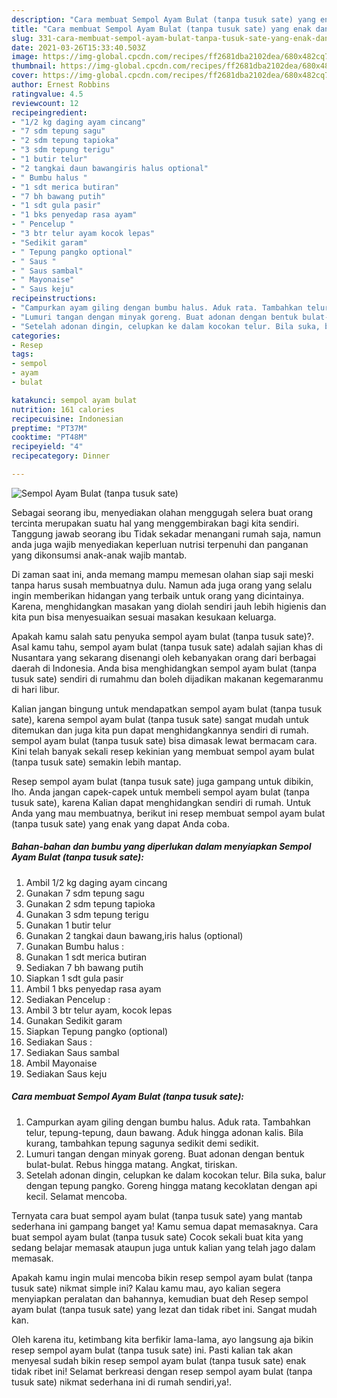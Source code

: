 ```yaml
---
description: "Cara membuat Sempol Ayam Bulat (tanpa tusuk sate) yang enak dan Mudah Dibuat"
title: "Cara membuat Sempol Ayam Bulat (tanpa tusuk sate) yang enak dan Mudah Dibuat"
slug: 331-cara-membuat-sempol-ayam-bulat-tanpa-tusuk-sate-yang-enak-dan-mudah-dibuat
date: 2021-03-26T15:33:40.503Z
image: https://img-global.cpcdn.com/recipes/ff2681dba2102dea/680x482cq70/sempol-ayam-bulat-tanpa-tusuk-sate-foto-resep-utama.jpg
thumbnail: https://img-global.cpcdn.com/recipes/ff2681dba2102dea/680x482cq70/sempol-ayam-bulat-tanpa-tusuk-sate-foto-resep-utama.jpg
cover: https://img-global.cpcdn.com/recipes/ff2681dba2102dea/680x482cq70/sempol-ayam-bulat-tanpa-tusuk-sate-foto-resep-utama.jpg
author: Ernest Robbins
ratingvalue: 4.5
reviewcount: 12
recipeingredient:
- "1/2 kg daging ayam cincang"
- "7 sdm tepung sagu"
- "2 sdm tepung tapioka"
- "3 sdm tepung terigu"
- "1 butir telur"
- "2 tangkai daun bawangiris halus optional"
- " Bumbu halus "
- "1 sdt merica butiran"
- "7 bh bawang putih"
- "1 sdt gula pasir"
- "1 bks penyedap rasa ayam"
- " Pencelup "
- "3 btr telur ayam kocok lepas"
- "Sedikit garam"
- " Tepung pangko optional"
- " Saus "
- " Saus sambal"
- " Mayonaise"
- " Saus keju"
recipeinstructions:
- "Campurkan ayam giling dengan bumbu halus. Aduk rata. Tambahkan telur, tepung-tepung, daun bawang. Aduk hingga adonan kalis. Bila kurang, tambahkan tepung sagunya sedikit demi sedikit."
- "Lumuri tangan dengan minyak goreng. Buat adonan dengan bentuk bulat-bulat. Rebus hingga matang. Angkat, tiriskan."
- "Setelah adonan dingin, celupkan ke dalam kocokan telur. Bila suka, balur dengan tepung pangko. Goreng hingga matang kecoklatan dengan api kecil. Selamat mencoba."
categories:
- Resep
tags:
- sempol
- ayam
- bulat

katakunci: sempol ayam bulat 
nutrition: 161 calories
recipecuisine: Indonesian
preptime: "PT37M"
cooktime: "PT48M"
recipeyield: "4"
recipecategory: Dinner

---
```



![Sempol Ayam Bulat (tanpa tusuk sate)](https://img-global.cpcdn.com/recipes/ff2681dba2102dea/680x482cq70/sempol-ayam-bulat-tanpa-tusuk-sate-foto-resep-utama.jpg)

Sebagai seorang ibu, menyediakan olahan menggugah selera buat orang tercinta merupakan suatu hal yang menggembirakan bagi kita sendiri. Tanggung jawab seorang ibu Tidak sekadar menangani rumah saja, namun anda juga wajib menyediakan keperluan nutrisi terpenuhi dan panganan yang dikonsumsi anak-anak wajib mantab.

Di zaman  saat ini, anda memang mampu memesan olahan siap saji meski tanpa harus susah membuatnya dulu. Namun ada juga orang yang selalu ingin memberikan hidangan yang terbaik untuk orang yang dicintainya. Karena, menghidangkan masakan yang diolah sendiri jauh lebih higienis dan kita pun bisa menyesuaikan sesuai masakan kesukaan keluarga. 



Apakah kamu salah satu penyuka sempol ayam bulat (tanpa tusuk sate)?. Asal kamu tahu, sempol ayam bulat (tanpa tusuk sate) adalah sajian khas di Nusantara yang sekarang disenangi oleh kebanyakan orang dari berbagai daerah di Indonesia. Anda bisa menghidangkan sempol ayam bulat (tanpa tusuk sate) sendiri di rumahmu dan boleh dijadikan makanan kegemaranmu di hari libur.

Kalian jangan bingung untuk mendapatkan sempol ayam bulat (tanpa tusuk sate), karena sempol ayam bulat (tanpa tusuk sate) sangat mudah untuk ditemukan dan juga kita pun dapat menghidangkannya sendiri di rumah. sempol ayam bulat (tanpa tusuk sate) bisa dimasak lewat bermacam cara. Kini telah banyak sekali resep kekinian yang membuat sempol ayam bulat (tanpa tusuk sate) semakin lebih mantap.

Resep sempol ayam bulat (tanpa tusuk sate) juga gampang untuk dibikin, lho. Anda jangan capek-capek untuk membeli sempol ayam bulat (tanpa tusuk sate), karena Kalian dapat menghidangkan sendiri di rumah. Untuk Anda yang mau membuatnya, berikut ini resep membuat sempol ayam bulat (tanpa tusuk sate) yang enak yang dapat Anda coba.

<!--inarticleads1-->

##### Bahan-bahan dan bumbu yang diperlukan dalam menyiapkan Sempol Ayam Bulat (tanpa tusuk sate):

1. Ambil 1/2 kg daging ayam cincang
1. Gunakan 7 sdm tepung sagu
1. Gunakan 2 sdm tepung tapioka
1. Gunakan 3 sdm tepung terigu
1. Gunakan 1 butir telur
1. Gunakan 2 tangkai daun bawang,iris halus (optional)
1. Gunakan  Bumbu halus :
1. Gunakan 1 sdt merica butiran
1. Sediakan 7 bh bawang putih
1. Siapkan 1 sdt gula pasir
1. Ambil 1 bks penyedap rasa ayam
1. Sediakan  Pencelup :
1. Ambil 3 btr telur ayam, kocok lepas
1. Gunakan Sedikit garam
1. Siapkan  Tepung pangko (optional)
1. Sediakan  Saus :
1. Sediakan  Saus sambal
1. Ambil  Mayonaise
1. Sediakan  Saus keju




<!--inarticleads2-->

##### Cara membuat Sempol Ayam Bulat (tanpa tusuk sate):

1. Campurkan ayam giling dengan bumbu halus. Aduk rata. Tambahkan telur, tepung-tepung, daun bawang. Aduk hingga adonan kalis. Bila kurang, tambahkan tepung sagunya sedikit demi sedikit.
1. Lumuri tangan dengan minyak goreng. Buat adonan dengan bentuk bulat-bulat. Rebus hingga matang. Angkat, tiriskan.
1. Setelah adonan dingin, celupkan ke dalam kocokan telur. Bila suka, balur dengan tepung pangko. Goreng hingga matang kecoklatan dengan api kecil. Selamat mencoba.




Ternyata cara buat sempol ayam bulat (tanpa tusuk sate) yang mantab sederhana ini gampang banget ya! Kamu semua dapat memasaknya. Cara buat sempol ayam bulat (tanpa tusuk sate) Cocok sekali buat kita yang sedang belajar memasak ataupun juga untuk kalian yang telah jago dalam memasak.

Apakah kamu ingin mulai mencoba bikin resep sempol ayam bulat (tanpa tusuk sate) nikmat simple ini? Kalau kamu mau, ayo kalian segera menyiapkan peralatan dan bahannya, kemudian buat deh Resep sempol ayam bulat (tanpa tusuk sate) yang lezat dan tidak ribet ini. Sangat mudah kan. 

Oleh karena itu, ketimbang kita berfikir lama-lama, ayo langsung aja bikin resep sempol ayam bulat (tanpa tusuk sate) ini. Pasti kalian tak akan menyesal sudah bikin resep sempol ayam bulat (tanpa tusuk sate) enak tidak ribet ini! Selamat berkreasi dengan resep sempol ayam bulat (tanpa tusuk sate) nikmat sederhana ini di rumah sendiri,ya!.

